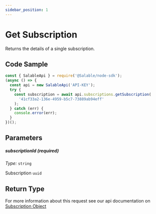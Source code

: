 ```yaml
---
sidebar_position: 1
---
```


# Get Subscription

Returns the details of a single subscription.

## Code Sample

```typescript
const { SalableApi } = require('@Salable/node-sdk');
(async () => {
  const api = new SalableApi('API-KEY');
  try {
    const subscription = await api.subscriptions.getSubscription(
      '41cf33a2-136e-4959-b5c7-73889ab94eff'
    );
  } catch (err) {
    console.error(err);
  }
})();
```

## Parameters

##### subscriptionId (_required_)

_Type:_ `string`

Subscription `uuid`

## Return Type

For more information about this request see our api documentation on [Subscription Object](https://docs.salable.app/api#tag/Subscriptions/operation/getSubscriptionByUuid)
